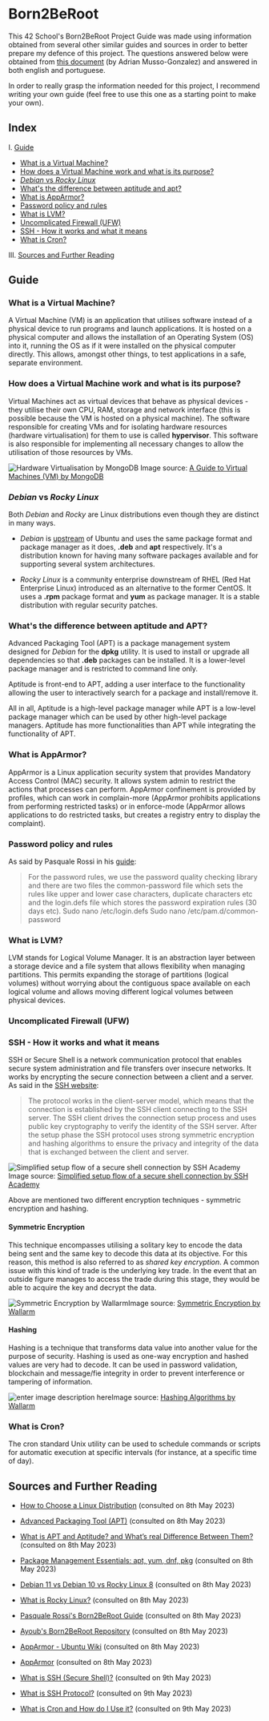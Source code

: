 # Born2BeRoot
This 42 School's Born2BeRoot Project Guide was made using information obtained from several other similar guides and sources in order to better prepare my defence of this project. The questions answered below were obtained from [this document](https://docs.google.com/document/d/1-BwCO0udUP7MhRh81Y681zz0BalXtKFtte_FHJc6G4s/edit) (by Adrian Musso-Gonzalez) and answered in both english and portuguese.

In order to really grasp the information needed for this project, I recommend writing your own guide (feel free to use this one as a starting point to make your own). 
## Index
I. [Guide](#guide)
 - [What is a Virtual Machine?](#what-is-a-virtual-machine)
 - [How does a Virtual Machine work and what is its purpose?](#how-does-a-virtual-machine-work-and-what-is-its-purpose)
 - [*Debian* vs *Rocky Linux*](#debian-vs-rocky-linux)
 - [What's the difference between aptitude and apt?](#whats-the-difference-between-aptitude-and-apt)
 - [What is AppArmor?](#what-is-apparmor)
 - [Password policy and rules](#password-policy-and-rules)
 - [What is LVM?](#what-is-lvm)
 - [Uncomplicated Firewall (UFW)](#uncomplicated-firewall-ufw)
 - [SSH - How it works and what it means](#ssh---how-it-works-and-what-it-means)
 - [What is Cron?](#what-is-cron)
 
III. [Sources and Further Reading](#sources-and-further-reading)

## Guide

### What is a Virtual Machine?

A Virtual Machine (VM) is an application that utilises software instead of a physical device to run programs and launch applications. It is hosted on a physical computer and allows the installation of an Operating System (OS) into it, running the OS as if it were installed on the physical computer directly. This allows, amongst other things, to test applications in a safe, separate environment.

### How does a Virtual Machine work and what is its purpose?

Virtual Machines act as virtual devices that behave as physical devices - they utilise their own CPU, RAM, storage and network interface (this is possible because the VM is hosted on a physical machine). The software responsible for creating VMs and for isolating hardware resources (hardware virtualisation) for them to use is called **hypervisor**. This software is also responsible for implementing all necessary changes to allow the utilisation of those resources by VMs. 

![Hardware Virtualisation by MongoDB](https://webimages.mongodb.com/_com_assets/cms/lh54zev0ad49yc8uj-vm2.jpg?auto=format%252Ccompress)
Image source:  [A Guide to Virtual Machines (VM) by MongoDB](https://www.mongodb.com/cloud-explained/virtual-machines) 

### *Debian* vs *Rocky Linux*
Both *Debian* and *Rocky* are Linux distributions even though they are distinct in many ways. 

 - *Debian* is [upstream](https://reflectoring.io/upstream-downstream/) of Ubuntu and uses the same package format and package manager as it does, **.deb** and **apt** respectively. It's a distribution known for having many software packages available and for supporting several system architectures.
 
 - *Rocky Linux* is a community enterprise downstream of RHEL (Red Hat Enterprise Linux) introduced as an alternative to the former CentOS. It uses a **.rpm** package format and **yum** as package manager. It is a stable distribution with regular security patches.
 
### What's the difference between aptitude and APT?
Advanced Packaging Tool (APT) is a package management system designed for *Debian* for the **dpkg** utility. It is used to install or upgrade all dependencies so that **.deb** packages can be installed. It is a lower-level package manager and is restricted to command line only.

Aptitude is front-end to APT, adding a user interface to the functionality allowing the user to interactively search for a package and install/remove it.

All in all, Aptitude is a high-level package manager while APT is a low-level package manager which can be used by other high-level package managers. Aptitude has more functionalities than APT while integrating the functionality of APT.
 
### What is AppArmor?
AppArmor is a Linux application security system that provides Mandatory Access Control (MAC) security. It allows system admin to restrict the actions that processes can perform. AppArmor confinement is provided by profiles, which can work in complain-more (AppArmor prohibits applications from performing restricted tasks) or in enforce-mode (AppArmor allows applications to do restricted tasks, but creates a registry entry to display the complaint).
### Password policy and rules
As said by Pasquale Rossi in his [guide](https://github.com/pasqualerossi/Born2BeRoot-Guide#password-rules):
>For the password rules, we use the password quality checking library and there are two files the common-password file which sets the rules like upper and lower case characters, duplicate characters etc and the login.defs file which stores the password expiration rules (30 days etc). Sudo nano /etc/login.defs Sudo nano /etc/pam.d/common-password

### What is LVM?
LVM stands for Logical Volume Manager. It is an abstraction layer between a storage device and a file system that allows flexibility when managing partitions. This permits expanding the storage of partitions (logical volumes) without worrying about the contiguous space available on each logical volume and allows moving different logical volumes between physical devices.

### Uncomplicated Firewall (UFW)

### SSH - How it works and what it means
SSH or Secure Shell is a network communication protocol that enables secure system administration and file transfers over insecure networks. It works by encrypting the secure connection between a client and a server. As said in the [SSH website](https://www.ssh.com/academy/ssh/protocol):
 > The protocol works in the client-server model, which means that the connection is established by the SSH client connecting to the SSH server. The SSH client drives the connection setup process and uses public key cryptography to verify the identity of the SSH server. After the setup phase the SSH protocol uses strong symmetric encryption and hashing algorithms to ensure the privacy and integrity of the data that is exchanged between the client and server.
 
![Simplified setup flow of a secure shell connection by SSH Academy](https://www.ssh.com/hs-fs/hubfs/SSH_Client_Server.png?width=1112&name=SSH_Client_Server.png)
Image source:  [Simplified setup flow of a secure shell connection by SSH Academy](https://www.ssh.com/academy/ssh/protocol) 

Above are mentioned two different encryption techniques - symmetric encryption and hashing.
#### Symmetric Encryption
This technique encompasses utilising a solitary key to encode the data being sent and the same key to decode this data at its objective. For this reason, this method is also referred to as *shared key encryption*. 
A common issue with this kind of trade is the underlying key trade. In the event that an outside figure manages to access the trade during this stage, they would be able to acquire the key and decrypt the data.

![Symmetric Encryption by Wallarm](https://assets.website-files.com/5ff66329429d880392f6cba2/61c1b8f7eacaeb13c258c3c8_Symmetrical%20Encryption.png)Image source:  [Symmetric Encryption by Wallarm](https://www.wallarm.com/what/what-is-ssh-protocol) 

#### Hashing
Hashing is a technique that transforms data value into another value for the purpose of security. Hashing is used as one-way encryption and hashed values are very had to decode. It can be used in password validation, blockchain and message/fie integrity in order to prevent interference or tampering of information.

![enter image description here](https://assets.website-files.com/5ff66329429d880392f6cba2/61c1b9202cf1ace217ea77b7_Hashing.png)Image source:  [Hashing Algorithms by Wallarm](https://www.wallarm.com/what/what-is-ssh-protocol) 

### What is Cron?
 The cron standard Unix utility can be used to schedule commands or scripts for automatic execution at specific intervals (for instance, at a specific time of day).

## Sources and Further Reading

- [How to Choose a Linux Distribution](https://www.digitalocean.com/community/conceptual-articles/how-to-choose-a-linux-distribution)
(consulted on 8th May 2023)

- [Advanced Packaging Tool (APT)](https://geek-university.com/advanced-packaging-tool-apt/)
(consulted on 8th May 2023)

- [What is APT and Aptitude? and What’s real Difference Between Them?](https://www.tecmint.com/difference-between-apt-and-aptitude/)
(consulted on 8th May 2023)

- [Package Management Essentials: apt, yum, dnf, pkg](https://www.digitalocean.com/community/tutorials/package-management-basics-apt-yum-dnf-pkg)
(consulted on 8th May 2023)

- [Debian 11 vs Debian 10 vs Rocky Linux 8](https://computingforgeeks.com/debian-11-vs-debian-10-vs-rocky-linux-8-comparison-table/?utm_content=cmp-true)
(consulted on 8th May 2023)

- [What is Rocky Linux?](https://operavps.com/what-is-rocky-linux/)
(consulted on 8th May 2023)

- [Pasquale Rossi's Born2BeRoot Guide](https://github.com/pasqualerossi/Born2BeRoot-Guide)
(consulted on 8th May 2023)

- [Ayoub's Born2BeRoot Repository](https://github.com/ayoub0x1/born2beroot#introduction)
(consulted on 8th May 2023)

- [AppArmor - Ubuntu Wiki](https://wiki.ubuntu.com/AppArmor)
(consulted on 8th May 2023)

- [AppArmor](https://apparmor.net/)
(consulted on 8th May 2023)

- [What is SSH (Secure Shell)?](https://www.ssh.com/academy/ssh)
(consulted on 9th May 2023)

- [What is SSH Protocol?](https://www.wallarm.com/what/what-is-ssh-protocol)
(consulted on 9th May 2023)

- [What is Cron and How do I Use it?](https://www.pair.com/support/kb/configuring-cron/)
(consulted on 9th May 2023)
